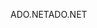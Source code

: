 <span data-ttu-id="a23b3-101">ADO.NET</span><span class="sxs-lookup"><span data-stu-id="a23b3-101">ADO.NET</span></span>